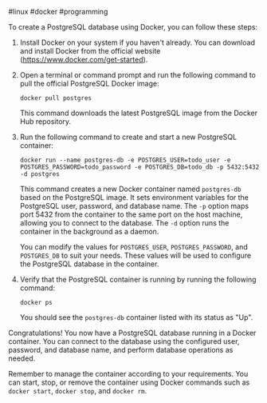 #linux  #docker #programming 

To create a PostgreSQL database using Docker, you can follow these steps:

1. Install Docker on your system if you haven't already. You can download and install Docker from the official website (https://www.docker.com/get-started).

2. Open a terminal or command prompt and run the following command to pull the official PostgreSQL Docker image:

   ```shell
   docker pull postgres
   ```

   This command downloads the latest PostgreSQL image from the Docker Hub repository.

3. Run the following command to create and start a new PostgreSQL container:

   ```shell
   docker run --name postgres-db -e POSTGRES_USER=todo_user -e POSTGRES_PASSWORD=todo_password -e POSTGRES_DB=todo_db -p 5432:5432 -d postgres
   ```

   This command creates a new Docker container named `postgres-db` based on the PostgreSQL image. It sets environment variables for the PostgreSQL user, password, and database name. The `-p` option maps port 5432 from the container to the same port on the host machine, allowing you to connect to the database. The `-d` option runs the container in the background as a daemon.

   You can modify the values for `POSTGRES_USER`, `POSTGRES_PASSWORD`, and `POSTGRES_DB` to suit your needs. These values will be used to configure the PostgreSQL database in the container.

4. Verify that the PostgreSQL container is running by running the following command:

   ```shell
   docker ps
   ```

   You should see the `postgres-db` container listed with its status as "Up".

Congratulations! You now have a PostgreSQL database running in a Docker container. You can connect to the database using the configured user, password, and database name, and perform database operations as needed.

Remember to manage the container according to your requirements. You can start, stop, or remove the container using Docker commands such as `docker start`, `docker stop`, and `docker rm`.